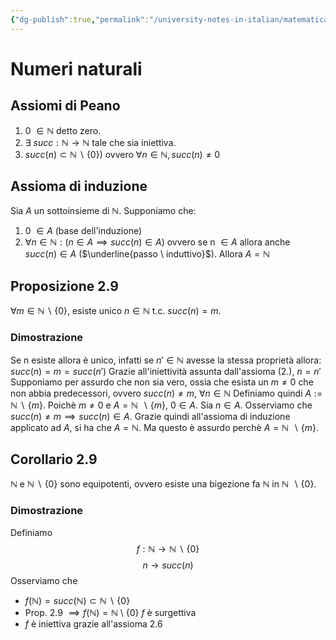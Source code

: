 ```yaml
---
{"dg-publish":true,"permalink":"/university-notes-in-italian/matematica-discreta/teoria/numeri-naturali/","created":"2022-03-18T16:36:40.548+01:00","updated":"2023-01-23T16:28:18.893+01:00"}
---
```


# Numeri naturali
## Assiomi di Peano
1. 0 $\in \mathbb N$ detto zero.
2. $∃ \ succ : \mathbb N → \mathbb N$ tale che sia iniettiva.
3. $succ(n) \subset \mathbb N \backslash \{0\})$ ovvero $\forall n \in \mathbb N, succ(n) \neq 0$

## Assioma di induzione
Sia $A$ un sottoinsieme di $\mathbb N$. Supponiamo che:
1. 0 $\in A$ (base dell'induzione)
2. $\forall n \in \mathbb N:(n \in A \implies succ(n) \in A)$ ovvero se n $\in A$ allora anche $succ(n) \in A$ ($\underline{passo \ induttivo}$).
	Allora $A = \mathbb N$
## Proposizione 2.9
$\forall m \in \mathbb N \backslash \{0\}$, esiste unico $n \in \mathbb N$ t.c. $succ(n) = m$.
### Dimostrazione
Se n esiste allora è unico, infatti se $n' \in \mathbb N$  avesse la stessa proprietà allora:
$succ(n) = m = succ(n')$
Grazie all'iniettività assunta dall'assioma (2.), $n = n'$
Supponiamo per assurdo che non sia vero, ossia che esista un $m \neq 0$ che non abbia predecessori, ovvero 
$succ(n) \neq m, \ \forall n \in \mathbb N$
Definiamo quindi $A:=\mathbb N \ \backslash \ \{m\}$.
Poichè $m \neq 0$ e $A = \mathbb N \ \backslash \{m\}$, $0 \in A$.
Sia $n \in A$. Osserviamo che $succ(n) \neq m \implies succ(n) \in A$. Grazie quindi all'assioma di induzione applicato ad $A$, si ha che $A = \mathbb N$. Ma questo è assurdo perchè $A = \mathbb N \ \backslash \{m\}$.
## Corollario 2.9
$\mathbb N$ e $\mathbb N \ \backslash \ \{0\}$ sono equipotenti, ovvero esiste una bigezione fa $\mathbb N$ in $\mathbb N \ \backslash \{0\}$.
### Dimostrazione
Definiamo $$f:\mathbb N \rightarrow \mathbb N \ \backslash \ \{0\}$$$$n \rightarrow succ(n)$$Osserviamo che
- $f(\mathbb N) = succ(\mathbb N) \subset \mathbb N \ \backslash \ \{0\}$
- Prop. 2.9 $\implies f(\mathbb N) = \mathbb N \ \setminus \ \{0\}$
										$f$ è surgettiva
- $f$ è iniettiva grazie all'assioma 2.6